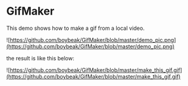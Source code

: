 # GifMaker

This demo shows how to make a gif from a local video.

![https://github.com/boybeak/GifMaker/blob/master/demo_pic.png](https://github.com/boybeak/GifMaker/blob/master/demo_pic.png)

the result is like this below:

![https://github.com/boybeak/GifMaker/blob/master/make_this_gif.gif](https://github.com/boybeak/GifMaker/blob/master/make_this_gif.gif)